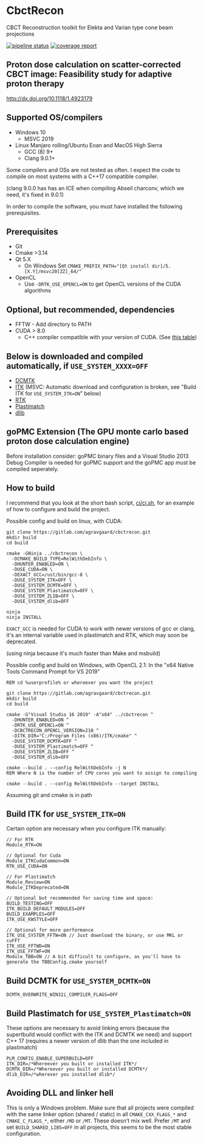 # CbctRecon

CBCT Reconstruction toolkit for Elekta and Varian type cone beam projections

[![pipeline status](https://gitlab.com/agravgaard/cbctrecon/badges/master/pipeline.svg)](https://gitlab.com/agravgaard/cbctrecon/commits/master)
[![coverage report](https://gitlab.com/agravgaard/cbctrecon/badges/master/coverage.svg)](https://gitlab.com/agravgaard/cbctrecon/commits/master)

## Proton dose calculation on scatter-corrected CBCT image: Feasibility study for adaptive proton therapy
http://dx.doi.org/10.1118/1.4923179

## Supported OS/compilers
 - Windows 10
   - MSVC 2019
 - Linux Manjaro rolling/Ubuntu Eoan and MacOS High Sierra
   - GCC (8) 9+
   - Clang 9.0.1+

Some compilers and OSs are not tested as often.
I expect the code to compile on most systems with a C++17 compatible compiler.

(clang 9.0.0 has has an ICE when compiling Abseil charconv, which we need, it's fixed in 9.0.1)

In order to compile the software, you must have installed the following prerequisites.

## Prerequisites
 - Git
 - Cmake >3.14
 - Qt 5.X
   - On Windows Set `CMAKE_PREFIX_PATH="[Qt install dir]/5.[X.Y]/msvc20[ZZ]_64/"`
 - OpenCL 
   - Use `-DRTK_USE_OPENCL=ON` to get OpenCL versions of the CUDA algorithms

## Optional, but recommended, dependencies
 - FFTW - Add directory to PATH
 - CUDA > 8.0
   - C++ compiler compatible with your version of CUDA. (See [this table](https://gist.github.com/ax3l/9489132))

## Below is downloaded and compiled automatically, if `USE_SYSTEM_XXXX=OFF`
 - [DCMTK](https://github.com/DCMTK/DCMTK)
 - [ITK](https://github.com/InsightSoftwareConsortium/ITK) (MSVC: Automatic download and configuration is broken, see "Build ITK for `USE_SYSTEM_ITK=ON`" below)
 - [RTK](https://github.com/SimonRit/RTK)
 - [Plastimatch](https://gitlab.com/plastimatch/plastimatch)
 - [dlib](https://github.com/davisking/dlib)

## goPMC Extension (The GPU monte carlo based proton dose calculation engine)
Before installation consider:
goPMC binary files and a Visual Studio 2013 Debug Compiler is needed for goPMC support
and the goPMC app must be compiled seperately.

## How to build
I recommend that you look at the short bash script, [ci/ci.sh](https://gitlab.com/agravgaard/cbctrecon/blob/master/ci/ci.sh), for an example of how to configure and build the project.

Possible config and build on linux, with CUDA:

```
git clone https://gitlab.com/agravgaard/cbctrecon.git
mkdir build
cd build

cmake -GNinja ../cbctrecon \
  -DCMAKE_BUILD_TYPE=RelWithDebInfo \
  -DHUNTER_ENABLED=ON \
  -DUSE_CUDA=ON \
  -DEXACT_GCC=/ust/bin/gcc-8 \
  -DUSE_SYSTEM_ITK=OFF \
  -DUSE_SYSTEM_DCMTK=OFF \
  -DUSE_SYSTEM_Plastimatch=OFF \
  -DUSE_SYSTEM_ZLIB=OFF \
  -DUSE_SYSTEM_dlib=OFF

ninja
ninja INSTALL
```

`EXACT_GCC` is needed for CUDA to work with newer versions of gcc or clang, it's an internal variable used in plastimatch and RTK, which may soon be deprecated.

(using ninja because it's much faster than Make and msbuild)

Possible config and build on Windows, with OpenCL 2.1:
In the "x64 Native Tools Command Prompt for VS 2019"

```
REM cd %userprofile% or whereever you want the project

git clone https://gitlab.com/agravgaard/cbctrecon.git
mkdir build
cd build

cmake -G"Visual Studio 16 2019" -A"x64" ../cbctrecon ^
  -DHUNTER_ENABLED=ON ^
  -DRTK_USE_OPENCL=ON ^
  -DCBCTRECON_OPENCL_VERSION=210 ^
  -DITK_DIR="C:/Program Files (x86)/ITK/cmake" ^
  -DUSE_SYSTEM_DCMTK=OFF ^
  -DUSE_SYSTEM_Plastimatch=OFF ^
  -DUSE_SYSTEM_ZLIB=OFF ^
  -DUSE_SYSTEM_dlib=OFF

cmake --build . --config RelWithDebInfo -j N
REM Where N is the number of CPU cores you want to assign to compiling

cmake --build . --config RelWithDebInfo --target INSTALL
```
Assuming git and cmake is in path

## Build ITK for `USE_SYSTEM_ITK=ON`

Certain option are necessary when you configure ITK manually:

```
// For RTK
Module_RTK=ON

// Optional for Cuda
Module_ITKCudaCommon=ON
RTK_USE_CUDA=ON

// For Plastimatch
Module_Review=ON
Module_ITKDeprecated=ON

// Optional but recommended for saving time and space:
BUILD_TESTING=OFF
ITK_BUILD_DEFAULT_MODULES=OFF
BUILD_EXAMPLES=OFF
ITK_USE_KWSTYLE=OFF

// Optional for more performance
ITK_USE_SYSTEM_FFTW=ON // Just download the binary, or use MKL or cuFFT
ITK_USE_FFTWD=ON
ITK_USE_FFTWF=ON
Module_TBB=ON // A bit difficult to configure, as you'll have to generate the TBBConfig.cmake yourself

```

## Build DCMTK for `USE_SYSTEM_DCMTK=ON`
```
DCMTK_OVERWRITE_WIN32i_COMPILER_FLAGS=OFF
```

## Build Plastimatch for `USE_SYSTEM_Plastimatch=ON`
These options are necessary to avoid linking errors (because the supertbuild would conflict with the ITK and DCMTK we need) and support C++ 17 (requires a newer version of dlib than the one included in plastimatch)
```
PLM_CONFIG_ENABLE_SUPERBUILD=OFF
ITK_DIR=/*Whereever you built or installed ITK*/
DCMTK_DIR=/*Whereever you built or installed DCMTK*/
dlib_DIR=/*wherever you installed dlib*/
```

## Avoiding DLL and linker hell
This is only a Windows problem. Make sure that all projects were compiled with the same linker option (shared / static) in all `CMAKE_CXX_FLAGS_*` and `CMAKE_C_FLAGS_*`, either `/MD` or `/MT`. These doesn't mix well. Prefer `/MT` and set `BUILD_SHARED_LIBS=OFF` in all projects, this seems to be the most stable configuration.


